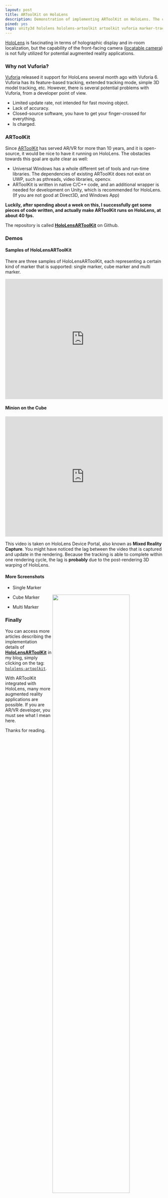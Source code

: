 ```yaml
---
layout: post
title: ARToolKit on HoloLens
description: Demonstration of implementing ARToolKit on HoloLens. The capabilit of using the locatable camera of HoloLens to do fiducial marker tracking is exploited.
pined: yes
tags: unity3d hololens hololens-artoolkit artoolkit vuforia marker-tracking augmented-reality
---
```


[HoloLens](https://www.microsoft.com/microsoft-hololens/en-us) is fascinating in terms of holographic display and in-room localization, but the capability of the front-facing camera ([locatable camera](https://developer.microsoft.com/en-us/windows/holographic/locatable_camera)) is not fully utilized for potential augmented reality applications.

### Why not Vuforia?

[Vuforia](https://vuforia.com/) released it support for HoloLens several month ago with Vuforia 6. Vuforia has its feature-based tracking, extended tracking mode, simple 3D model tracking, etc. However, there is several potential problems with Vuforia, from a developer point of view.

* Limited update rate, not intended for fast moving object.
* Lack of accuracy.
* Closed-source software, you have to get your finger-crossed for everything.
* Is charged.

### ARToolKit

Since [ARToolKit](http://artoolkit.org/) has served AR/VR for more than 10 years, and it is open-source, it would be nice to have it running on HoloLens. The obstacles towards this goal are quite clear as well:

* Universal Windows has a whole different set of tools and run-time libraries. The dependencies of existing ARToolKit does not exist on UWP, such as pthreads, video libraries, opencv.
* ARToolKit is written in native C/C++ code, and an additional wrapper is needed for development on Unity, which is recommended for HoloLens. (If you are not good at Direct3D, and Windows App)

**Luckily, after spending about a week on this, I successfully get some pieces of code written, and actually make ARToolKit runs on HoloLens, at about 40 fps.**

The repository is called **[HoloLensARToolKit](https://github.com/qian256/HoloLensARToolKit)** on Github.

### Demos

#### Samples of HoloLensARToolKit

There are three samples of HoloLensARToolKit, each representing a certain kind of marker that is supported: single marker, cube marker and multi marker.

<p class="full-width">
<iframe width="100%" style="height:24rem" src="https://www.youtube.com/embed/PqT90QfgP-U" frameborder="0" allowfullscreen></iframe>
</p>

#### Minion on the Cube

<p class="full-width">
<iframe width="100%" style="height:24rem" src="https://www.youtube.com/embed/cMzNyJkr3X0" frameborder="0" allowfullscreen></iframe>
</p>

This video is taken on HoloLens Device Portal, also known as **Mixed Reality Capture**. You might have noticed the lag between the video that is captured and update in the rendering. Because the tracking is able to complete within one rendering cycle, the lag is **probably** due to the post-rendering 3D warping of HoloLens.

#### More Screenshots

- Single Marker

<p class="full-width">
<img src="http://longqian.me/public/image/artoolkit-hololens-single.png" width="70%" align="right"/>
</p>

- Cube Marker

<p class="full-width">
<img src="http://longqian.me/public/image/artoolkit-hololens-cube.png" width="70%" align="right"/>
</p>

- Multi Marker

<p class="full-width">
<img src="http://longqian.me/public/image/artoolkit-hololens-multi.png" width="70%" align="right"/>
</p>


### Finally

You can access more articles describing the implementation details of **[HoloLensARToolKit](https://github.com/qian256/HoloLensARToolKit)** in my blog, simply clicking on the tag: <a class="no-underline" href="http://longqian.me/tag/hololens/"><code class="highligher-rouge"><nobr>hololens-artoolkit</nobr></code></a>.

With ARToolKit integrated with HoloLens, many more augmented reality applications are possible. If you are AR/VR developer, you must see what I mean here.

Thanks for reading. <i class="em em-lq"></i>
